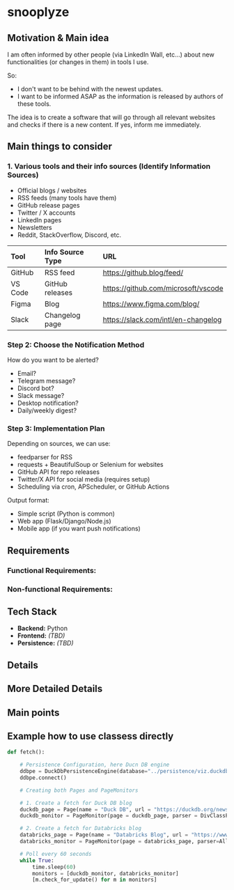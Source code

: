 # snooplyze

## Motivation & Main idea

I am often informed by other people (via LinkedIn Wall, etc...) about new functionalities (or changes in them) in tools I use.

So:

- I don't want to be behind with the newest updates.
- I want to be informed ASAP as the information is released by authors of these tools.

The idea is to create a software that will go through all relevant websites and checks if there is a new content.
If yes, inform me immediately.

## Main things to consider

### 1. Various tools and their info sources (Identify Information Sources)

- Official blogs / websites
- RSS feeds (many tools have them)
- GitHub release pages
- Twitter / X accounts
- LinkedIn pages
- Newsletters
- Reddit, StackOverflow, Discord, etc.

| Tool    | Info Source Type | URL                                 |
| :------ | :--------------- | :---------------------------------- |
| GitHub  | RSS feed         | https://github.blog/feed/           |
| VS Code | GitHub releases  | https://github.com/microsoft/vscode |
| Figma   | Blog             | https://www.figma.com/blog/         |
| Slack   | Changelog page   | https://slack.com/intl/en-changelog |

### Step 2: Choose the Notification Method

How do you want to be alerted?

- Email?
- Telegram message?
- Discord bot?
- Slack message?
- Desktop notification?
- Daily/weekly digest?

### Step 3: Implementation Plan

Depending on sources, we can use:

- feedparser for RSS
- requests + BeautifulSoup or Selenium for websites
- GitHub API for repo releases
- Twitter/X API for social media (requires setup)
- Scheduling via cron, APScheduler, or GitHub Actions

Output format:

- Simple script (Python is common)
- Web app (Flask/Django/Node.js)
- Mobile app (if you want push notifications)

## Requirements

### Functional Requirements:

### Non-functional Requirements:

## Tech Stack

- **Backend:** Python
- **Frontend:** _(TBD)_
- **Persistence:** _(TBD)_

## Details

## More Detailed Details

## Main points

## Example how to use classess directly

```python
def fetch():

    # Persistence Configuration, here Ducn DB engine
    ddbpe = DuckDbPersistenceEngine(database="../persistence/viz.duckdb")
    ddbpe.connect()

    # Creating both Pages and PageMonitors

    # 1. Create a fetch for Duck DB blog
    duckdb_page = Page(name = "Duck DB", url = "https://duckdb.org/news/")
    duckdb_monitor = PageMonitor(page = duckdb_page, parser = DivClassParser(div_class_name = "newstiles"), persistence = ddbpe, timeout = 10)

    # 2. Create a fetch for Databricks blog
    databricks_page = Page(name = "Databricks Blog", url = "https://www.databricks.com/blog")
    databricks_monitor = PageMonitor(page = databricks_page, parser=AllDocumentParser(), persistence = ddbpe, timeout = 10)

    # Poll every 60 seconds
    while True:
        time.sleep(60)
        monitors = [duckdb_monitor, databricks_monitor]
        [m.check_for_update() for m in monitors]

```
